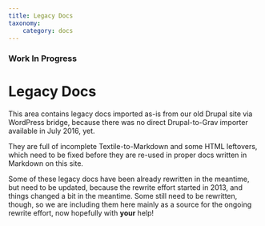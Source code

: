 ```yaml
---
title: Legacy Docs
taxonomy:
    category: docs
---
```


### Work In Progress

# Legacy Docs

This area contains legacy docs imported as-is from our old Drupal site via WordPress bridge, because there was no direct Drupal-to-Grav importer available in July 2016, yet.

They are full of incomplete Textile-to-Markdown and some HTML leftovers, which need to be fixed before they are re-used in proper docs written in Markdown on this site.

Some of these legacy docs have been already rewritten in the meantime, but need to be updated, because the rewrite effort started in 2013, and things changed a bit in the meantime. Some still need to be rewritten, though, so we are including them here mainly as a source for the ongoing rewrite effort, now hopefully with **your** help!

